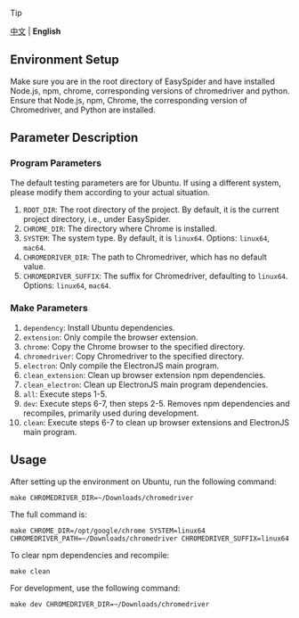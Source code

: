 > [!TIP]
> [中文](MAKEFILE_README.md) | **English**
>

## Environment Setup
Make sure you are in the root directory of EasySpider and have installed Node.js, npm, chrome, corresponding versions of chromedriver and python.
Ensure that Node.js, npm, Chrome, the corresponding version of Chromedriver, and Python are installed.

## Parameter Description

### Program Parameters
The default testing parameters are for Ubuntu. If using a different system, please modify them according to your actual situation.
1. `ROOT_DIR`: The root directory of the project. By default, it is the current project directory, i.e., under EasySpider.
2. `CHROME_DIR`: The directory where Chrome is installed.
3. `SYSTEM`: The system type. By default, it is `linux64`. Options: `linux64`, `mac64`.
4. `CHROMEDRIVER_DIR`: The path to Chromedriver, which has no default value.
5. `CHROMEDRIVER_SUFFIX`: The suffix for Chromedriver, defaulting to `linux64`. Options: `linux64`, `mac64`.

### Make Parameters
1. `dependency`: Install Ubuntu dependencies.
2. `extension`: Only compile the browser extension.
3. `chrome`: Copy the Chrome browser to the specified directory.
4. `chromedriver`: Copy Chromedriver to the specified directory.
5. `electron`: Only compile the ElectronJS main program.
6. `clean_extension`: Clean up browser extension npm dependencies.
7. `clean_electron`: Clean up ElectronJS main program dependencies.
8. `all`: Execute steps 1-5.
9. `dev`: Execute steps 6-7, then steps 2-5. Removes npm dependencies and recompiles, primarily used during development.
10. `clean`: Execute steps 6-7 to clean up browser extensions and ElectronJS main program.

## Usage
After setting up the environment on Ubuntu, run the following command:
```shell
make CHROMEDRIVER_DIR=~/Downloads/chromedriver
```
The full command is:
```shell
make CHROME_DIR=/opt/google/chrome SYSTEM=linux64 CHROMEDRIVER_PATH=~/Downloads/chromedriver CHROMEDRIVER_SUFFIX=linux64
```

To clear npm dependencies and recompile:
```shell
make clean
```

For development, use the following command:
```shell
make dev CHROMEDRIVER_DIR=~/Downloads/chromedriver
```

